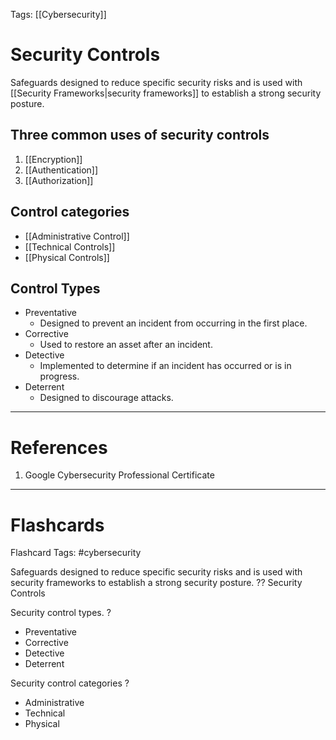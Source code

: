 Tags: [[Cybersecurity]]
# Security Controls

Safeguards designed to reduce specific security risks and is used with [[Security Frameworks|security frameworks]] to establish a strong security posture.

## Three common uses of security controls

1. [[Encryption]]
2. [[Authentication]]
3. [[Authorization]]

## Control categories

- [[Administrative Control]]
- [[Technical Controls]]
- [[Physical Controls]]

## Control Types

- Preventative
	- Designed to prevent an incident from occurring in the first place.
- Corrective
	- Used to restore an asset after an incident.
- Detective
	- Implemented to determine if an incident has occurred or is in progress.
- Deterrent
	- Designed to discourage attacks.

---
# References

1. Google Cybersecurity Professional Certificate

---
# Flashcards

Flashcard Tags: #cybersecurity 

Safeguards designed to reduce specific security risks and is used with security frameworks to establish a strong security posture.
??
Security Controls
<!--SR:!2024-05-15,16,290!2024-05-01,2,230-->

Security control types.
?
- Preventative
- Corrective
- Detective
- Deterrent
<!--SR:!2024-05-01,1,192-->

Security control categories
?
- Administrative
- Technical
- Physical
<!--SR:!2024-05-01,4,270-->